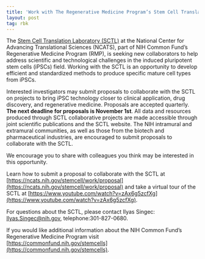 ```yaml
---
title: 'Work with The Regenerative Medicine Program’s Stem Cell Translation Laboratory at NCATS'
layout: post
tag: rbk
---
```


The [Stem Cell Translation Laboratory (SCTL)](https://ncats.nih.gov/stemcell) at the National Center for Advancing Translational Sciences (NCATS), part of NIH Common Fund’s Regenerative Medicine Program (RMP), is seeking new collaborators to help address scientific and technological challenges in the induced pluripotent stem cells (iPSCs) field. Working with the SCTL is an opportunity to develop efficient and standardized methods to produce specific mature cell types from iPSCs.

Interested investigators may submit proposals to collaborate with the SCTL on projects to bring iPSC technology closer to clinical application, drug discovery, and regenerative medicine. Proposals are accepted quarterly. **The next deadline for proposals is November 1st**. All data and resources produced through SCTL collaborative projects are made accessible through joint scientific publications and the SCTL website. The NIH intramural and extramural communities, as well as those from the biotech and pharmaceutical industries, are encouraged to submit proposals to collaborate with the SCTL. 

We encourage you to share with colleagues you think may be interested in this opportunity.

Learn how to submit a proposal to collaborate with the SCTL at [https://ncats.nih.gov/stemcell/work/proposal](https://ncats.nih.gov/stemcell/work/proposal) and take a virtual tour of the SCTL at [https://www.youtube.com/watch?v=zAx6g5zcfXg](https://www.youtube.com/watch?v=zAx6g5zcfXg).   

For questions about the SCTL, please contact Ilyas Singec: Ilyas.Singec@nih.gov, telephone:301-827-0680. 

If you would like additional information about the NIH Common Fund’s Regenerative Medicine Program visit [https://commonfund.nih.gov/stemcells](https://commonfund.nih.gov/stemcells).  




